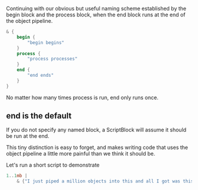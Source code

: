 Continuing with our obvious but useful naming scheme established by the begin block and the process block, when the end block runs at the end of the object pipeline.

~~~Powershell
& {
    begin {
        "begin begins"
    }
    process {
        "process processes"
    }
    end {
        "end ends"
    }
}
~~~

No matter how many times process is run, end only runs once.

## end is the default

If you do not specify any named block, a ScriptBlock will assume it should be run at the end.

This tiny distinction is easy to forget, and makes writing code that uses the object pipeline a little more painful than we think it should be.

Let's run a short script to demonstrate

~~~PowerShell
1..1mb | 
    & {"I just piped a million objects into this and all I got was this stupid message"}
~~~




